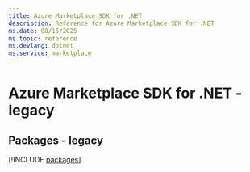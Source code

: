 ```yaml
---
title: Azure Marketplace SDK for .NET
description: Reference for Azure Marketplace SDK for .NET
ms.date: 08/15/2025
ms.topic: reference
ms.devlang: dotnet
ms.service: marketplace
---
```

# Azure Marketplace SDK for .NET - legacy
## Packages - legacy
[!INCLUDE [packages](marketplace-index.md)]